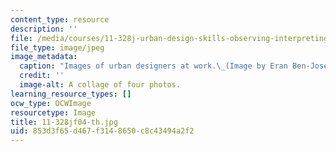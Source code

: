 ```yaml
---
content_type: resource
description: ''
file: /media/courses/11-328j-urban-design-skills-observing-interpreting-and-representing-the-city-fall-2004/853d3f65d467f3148650c8c43494a2f2_11-328jf04-th.jpg
file_type: image/jpeg
image_metadata:
  caption: "Images of urban designers at work.\_(Image by Eran Ben-Joseph.)"
  credit: ''
  image-alt: A collage of four photos.
learning_resource_types: []
ocw_type: OCWImage
resourcetype: Image
title: 11-328jf04-th.jpg
uid: 853d3f65-d467-f314-8650-c8c43494a2f2
---
```

